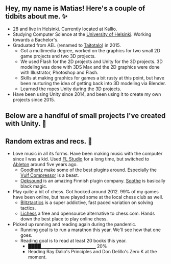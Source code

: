 ## Hey, my name is Matias! Here's a couple of tidbits about me. ✨
* 28 and live in Helsinki. Currently located at Kallio.
* Studying Computer Science at the [University of Helsinki](https://www.helsinki.fi/en). Working towards a Bachelor's.
* Graduated from AEL (renamed to [Taitotalo](https://www.taitotalo.fi)) in 2015.
  * Got a multimedia degree, worked on the graphics for two small 2D game projects and two 3D projects.
  * We used Flash for the 2D projects and Unity for the 3D projects. 3D modeling was done with 3DS Max and the 2D graphics were done with Illustrator, Photoshop and Flash.
  * Skills at making graphics for games a bit rusty at this point, but have been nurturing the idea of getting back into 3D modeling via Blender.
  * Learned the ropes Unity during the 3D projects.
* Have been using Unity since 2014, and been using it to create my own projects since 2015.

## Below are a handful of small projects I've created with Unity. 👾

## Random extras and recs. 👀
* Love music in all its forms. Have been making music with the computer since I was a kid. Used [FL Studio](https://www.image-line.com) for a long time, but switched to [Ableton](https://www.ableton.com) around five years ago. 
  * [Goodhertz](https://goodhertz.co) make some of the best plugins around. Especially the [Vulf Compressor](https://goodhertz.co/vulf-comp/) is a beast.
  * [Oeksound](https://oeksound.com/) is an amazing Finnish plugin company. [Soothe](https://oeksound.com/plugins/soothe2/) is basically black magic.
* Play quite a bit of chess. Got hooked around 2012. 99% of my games have been online, but have played some at the local chess club as well.
  * [Blitztactics](https://blitztactics.com) is a super addictive, fast paced variation on solving tactics.
  * [Lichess](https://lichess.org) a free and opensource alternative to chess.com. Hands down the best place to play online chess.
* Picked up running and reading again during the pandemic.
   * Running goal is to run a marathon this year. We'll see how that one goes.
   * Reading goal is to read at least 20 books this year.
     * ████▁▁▁▁▁▁▁▁▁▁▁▁▁▁▁▁ 20%
     * Reading Ray Dalio's Principles and Don Delillo's Zero K at the moment.